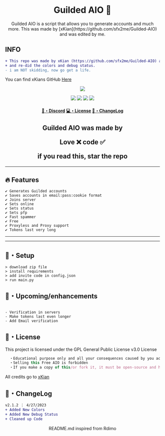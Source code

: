 <h1 align="center">
  Guilded AIO 👻
</h1>

<p align="center">
  Guilded AIO is a script that allows you to generate accounts and much more. This was made by [xKian](https://github.com/sfx2me/Guilded-AIO) and was edited by me.
</p>

## INFO

```diff
+ This repo was made by xKian (https://github.com/sfx2me/Guilded-AIO) and I simply added a new feauture 
+ and re-did the colors and debug status.
- i am NOT skidding, now go get a life.
```
You can find xKians GitHub [Here](https://github.com/sfx2me/Guilded-AIO)


<p align="center"> 
  <kbd>
<img src="https://cdn.discordapp.com/attachments/1004679809365975100/1016358335458586695/68747470733a2f2f63646e2e646973636f72646170702e636f6d2f6174746163686d656e74732f3937393834313732393533383638373031372f3938303532303630353431353736383131342f30332d67666c697463682e6a7067.jpg"></img>
  </kbd>
</p>

<p align="center">
  <img src="https://img.shields.io/github/languages/top/Jakee8718/Guilded-AIO-Remade?style=flat-square"> </a>
  <img src="https://img.shields.io/github/last-commit/Jakee8718/Guilded-AIO-RemadeI?style=flat-square"> </a>
  <img src="https://img.shields.io/github/stars/Jakee8718/Guilded-AIO-Remade?color=7F9DE0&label=Stars&style=flat-square"> </a>
  <img src="https://img.shields.io/github/forks/Jakee8718/Guilded-AIO-Remade?color=7F9DE0&label=Forks&style=flat-square"> </a>
</p>

<h4 align="center">
  <a href="https://discord.gg/QbWGVZvRWc">🌌・Discord</a>
  <a href="https://github.com/sfx2me/Guilded-AIO#license">💻・License</a>
  <a href="https://github.com/sfx2me/Guilded-AIO#changelog">📜・ChangeLog</a>
</h4>

<h2 align="center">
  Guilded AIO was made by

Love ❌ code ✅

if you read this, star the repo
</h2>

---

## :fire: Features
```sh-session
✔ Generates Guilded accounts
✔ Saves accounts in email:pass:cookie format
✔ Joins server
✔ Sets online
✔ Sets status
✔ Sets pfp 
✔ Fast spammer
✔ Free
✔ Proxyless and Proxy support
✔ Tokens last very long
```
---


---

## 🚀・Setup

```sh-session
> download zip file
> install requirements
> add invite code in config.json
> run main.py
```

## 🎉・Upcoming/enhancements
```sh-session

- Verification in servers
- Make tokens last even longer
- Add Email verification
```


## 📄・License

This project is licensed under the GPL General Public License v3.0 License
```js
  ・Educational purpose only and all your consequences caused by you actions is your responsibility
  ・Selling this Free AIO is forbidden
  ・If you make a copy of this/or fork it, it must be open-source and have credits linking to this repo.
```
All credits go to [xKian](https://github.com/sfx2me/Guilded-AIO)

## 💭・ChangeLog

```diff
v2.1.2 ⋮ 4/27/2023
+ Added New Colors
+ Added New Debug Status
+ Cleaned up Code
```

<p align="center">
  README.md inspired from Rdimo
</p>
